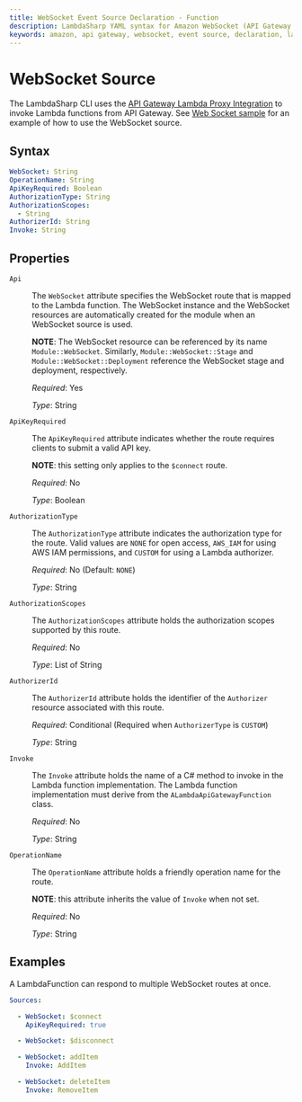 ```yaml
---
title: WebSocket Event Source Declaration - Function
description: LambdaSharp YAML syntax for Amazon WebSocket (API Gateway V2) event source
keywords: amazon, api gateway, websocket, event source, declaration, lambda, syntax, yaml, cloudformation
---
```

# WebSocket Source

The LambdaSharp CLI uses the [API Gateway Lambda Proxy Integration](https://docs.aws.amazon.com/apigateway/latest/developerguide/set-up-lambda-proxy-integrations.html#api-gateway-create-api-as-simple-proxy) to invoke Lambda functions from API Gateway. See [Web Socket sample](https://github.com/LambdaSharp/LambdaSharpTool/tree/master/Samples/WebSocketSample/) for an example of how to use the WebSocket source.

## Syntax

```yaml
WebSocket: String
OperationName: String
ApiKeyRequired: Boolean
AuthorizationType: String
AuthorizationScopes:
  - String
AuthorizerId: String
Invoke: String
```

## Properties
<dl>

<dt><code>Api</code></dt>
<dd>

The <code>WebSocket</code> attribute specifies the WebSocket route that is mapped to the Lambda function. The WebSocket instance and the WebSocket resources are automatically created for the module when an WebSocket source is used.

<b>NOTE</b>: The WebSocket resource can be referenced by its name `Module::WebSocket`. Similarly, `Module::WebSocket::Stage` and `Module::WebSocket::Deployment` reference the WebSocket stage and deployment, respectively.

<i>Required</i>: Yes

<i>Type</i>: String
</dd>

<dt><code>ApiKeyRequired</code></dt>
<dd>

The <code>ApiKeyRequired</code> attribute indicates whether the route requires clients to submit a valid API key.

<b>NOTE</b>: this setting only applies to the <code>$connect</code> route.

<i>Required</i>: No

<i>Type</i>: Boolean
</dd>

<dt><code>AuthorizationType</code></dt>
<dd>

The <code>AuthorizationType</code> attribute indicates the authorization type for the route. Valid values are <code>NONE</code> for open access, <code>AWS_IAM</code> for using AWS IAM permissions, and <code>CUSTOM</code> for using a Lambda authorizer.

<i>Required</i>: No (Default: <code>NONE</code>)

<i>Type</i>: String
</dd>

<dt><code>AuthorizationScopes</code></dt>
<dd>

The <code>AuthorizationScopes</code> attribute holds the authorization scopes supported by this route.

<i>Required</i>: No

<i>Type</i>: List of String
</dd>

<dt><code>AuthorizerId</code></dt>
<dd>

The <code>AuthorizerId</code> attribute holds the identifier of the <code>Authorizer</code> resource associated with this route.

<i>Required</i>: Conditional (Required when <code>AuthorizerType</code> is <code>CUSTOM</code>)

<i>Type</i>: String
</dd>

<dt><code>Invoke</code></dt>
<dd>

The <code>Invoke</code> attribute holds the name of a C# method to invoke in the Lambda function implementation. The Lambda function implementation must derive from the <code>ALambdaApiGatewayFunction</code> class.

<i>Required</i>: No

<i>Type</i>: String
</dd>

<dt><code>OperationName</code></dt>
<dd>

The <code>OperationName</code> attribute holds a friendly operation name for the route.

<b>NOTE</b>: this attribute inherits the value of <code>Invoke</code> when not set.

<i>Required</i>: No

<i>Type</i>: String
</dd>

</dl>

## Examples

A LambdaFunction can respond to multiple WebSocket routes at once.

```yaml
Sources:

  - WebSocket: $connect
    ApiKeyRequired: true

  - WebSocket: $disconnect

  - WebSocket: addItem
    Invoke: AddItem

  - WebSocket: deleteItem
    Invoke: RemoveItem
```
